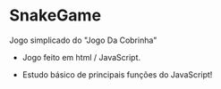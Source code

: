 # SnakeGame
 Jogo simplicado do "Jogo Da Cobrinha"
 
 - Jogo feito em html / JavaScript.
 
 - Estudo básico de principais funções do JavaScript!
